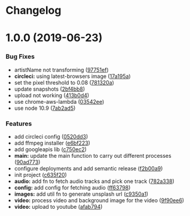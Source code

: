 # Changelog


# 1.0.0 (2019-06-23)


### Bug Fixes

* artistName not transforming ([97751ef](https://github.com/Buzzertech/DatSongBot/commit/97751ef))
* **circleci:** using latest-browsers image ([17a195a](https://github.com/Buzzertech/DatSongBot/commit/17a195a))
* set the pixel threshold to 0.08 ([781320a](https://github.com/Buzzertech/DatSongBot/commit/781320a))
* update snapshots ([2bf4bb8](https://github.com/Buzzertech/DatSongBot/commit/2bf4bb8))
* upload not working ([413b0d4](https://github.com/Buzzertech/DatSongBot/commit/413b0d4))
* use chrome-aws-lambda ([03542ee](https://github.com/Buzzertech/DatSongBot/commit/03542ee))
* use node 10.9 ([7ab2ad5](https://github.com/Buzzertech/DatSongBot/commit/7ab2ad5))


### Features

* add circleci config ([0520dd3](https://github.com/Buzzertech/DatSongBot/commit/0520dd3))
* add ffmpeg installer ([e6bf223](https://github.com/Buzzertech/DatSongBot/commit/e6bf223))
* add googleapis lib ([c750ec2](https://github.com/Buzzertech/DatSongBot/commit/c750ec2))
* **main:** update the main function to carry out different processes ([90ad773](https://github.com/Buzzertech/DatSongBot/commit/90ad773))
* configure deployments and add semantic release ([f2b00a9](https://github.com/Buzzertech/DatSongBot/commit/f2b00a9))
* init project ([c635f20](https://github.com/Buzzertech/DatSongBot/commit/c635f20))
* **audio:** add fn to fetch audio tracks and pick one track ([782a338](https://github.com/Buzzertech/DatSongBot/commit/782a338))
* **config:** add config for fetching audio ([ff63798](https://github.com/Buzzertech/DatSongBot/commit/ff63798))
* **images:** add util fn to generate unsplash url ([c9350a1](https://github.com/Buzzertech/DatSongBot/commit/c9350a1))
* **video:** process video and background image for the video ([9f90ee6](https://github.com/Buzzertech/DatSongBot/commit/9f90ee6))
* **video:** upload to youtube ([afab794](https://github.com/Buzzertech/DatSongBot/commit/afab794))

